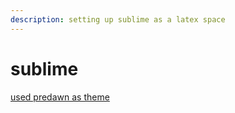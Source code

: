 ```yaml
---
description: setting up sublime as a latex space
---
```


# sublime

[used predawn as theme ](http://individual.utoronto.ca/dobronyi/latexsublime.html)





